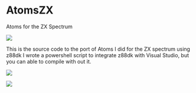 # AtomsZX
Atoms for the ZX Spectrum

![](https://www.dropbox.com/s/0oqrv5al9e0irk9/LoadingScreen.png?raw=1)


This is the source code to the port of Atoms I did for the ZX spectrum using z88dk
I wrote a powershell script to integrate z88dk with Visual Studio, but you can able to compile with out it.


![](https://www.dropbox.com/s/mzwxcv9pgje75o9/MainMenu.png?raw=1)

![](https://www.dropbox.com/s/25qs6wofzhq8v5o/InGame.png?raw=1)
